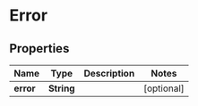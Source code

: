 
# Error

## Properties
Name | Type | Description | Notes
------------ | ------------- | ------------- | -------------
**error** | **String** |  |  [optional]



